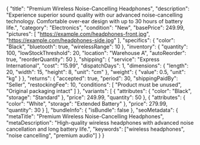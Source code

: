 {
  "title": "Premium Wireless Noise-Cancelling Headphones",
  "description": "Experience superior sound quality with our advanced noise-cancelling technology. Comfortable over-ear design with up to 30 hours of battery life.",
  "category": "Electronics",
  "condition": "New",
  "basePrice": 249.99,
  "pictures": [
    "https://example.com/headphones-front.jpg",
    "https://example.com/headphones-side.jpg"
  ],
  "specifics": {
    "color": "Black",
    "bluetooth": true,
    "wirelessRange": 10
  },
  "inventory": {
    "quantity": 100,
    "lowStockThreshold": 20,
    "location": "Warehouse A",
    "autoReorder": true,
    "reorderQuantity": 50
  },
  "shipping": {
    "service": "Express International",
    "cost": "15.99",
    "dispatchDays": 1,
    "dimensions": {
      "length": 20,
      "width": 15,
      "height": 8,
      "unit": "cm"
    },
    "weight": {
      "value": 0.5,
      "unit": "kg"
    }
  },
  "returns": {
    "accepted": true,
    "period": 30,
    "shippingPaidBy": "Seller",
    "restockingFee": 10,
    "conditions": [
      "Product must be unused",
      "Original packaging intact"
    ]
  },
  "variants": [
    {
      "attributes": {
        "color": "Black",
        "storage": "Standard"
      },
      "price": 249.99,
      "quantity": 50
    },
    {
      "attributes": {
        "color": "White",
        "storage": "Extended Battery"
      },
      "price": 279.99,
      "quantity": 30
    }
  ],
  "bundleInfo": {
    "isBundle": false
  },
  "seoMetadata": {
    "metaTitle": "Premium Wireless Noise-Cancelling Headphones",
    "metaDescription": "High-quality wireless headphones with advanced noise cancellation and long battery life.",
    "keywords": ["wireless headphones", "noise cancelling", "premium audio"]
  }
}